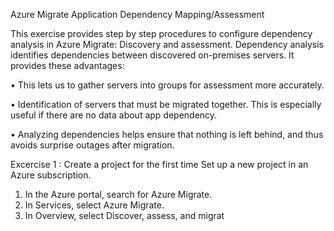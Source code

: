 Azure Migrate Application Dependency Mapping/Assessment

This exercise provides step by step procedures to configure dependency analysis in Azure Migrate: Discovery and assessment.
Dependency analysis identifies dependencies between discovered on-premises servers. It provides these advantages:

• This lets us to gather servers into groups for assessment more accurately. 

• Identification of servers that must be migrated together. This is especially useful if there are no data about app dependency.

• Analyzing dependencies helps ensure that nothing is left behind, and thus avoids surprise outages after migration.

Excercise 1 : 
Create a project for the first time
Set up a new project in an Azure subscription.
1. In the Azure portal, search for Azure Migrate.
2. In Services, select Azure Migrate.
3. In Overview, select Discover, assess, and migrat

